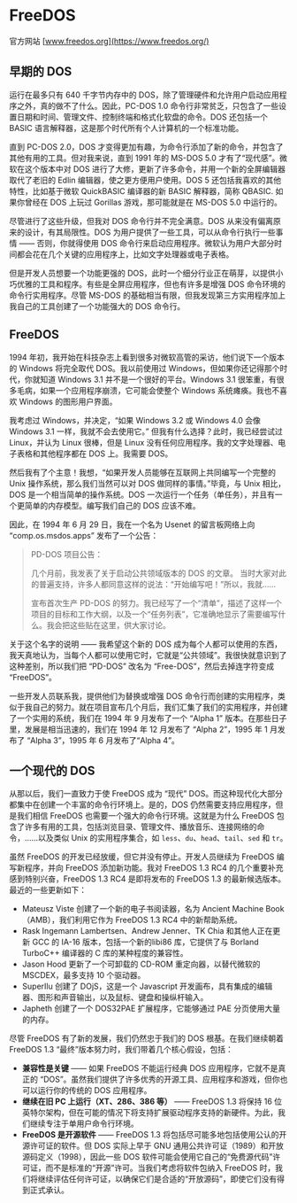 # FreeDOS

官方网站 [www.freedos.org](https://www.freedos.org/)

## 早期的 DOS

运行在最多只有 640 千字节内存中的 DOS，除了管理硬件和允许用户启动应用程序之外，真的做不了什么。因此，PC-DOS 1.0  命令行非常贫乏，只包含了一些设置日期和时间、管理文件、控制终端和格式化软盘的命令。DOS 还包括一个 BASIC  语言解释器，这是那个时代所有个人计算机的一个标准功能。

直到 PC-DOS 2.0，DOS 才变得更加有趣，为命令行添加了新的命令，并包含了其他有用的工具。但对我来说，直到 1991 年的  MS-DOS 5.0 才有了“现代感”。微软在这个版本中对 DOS 进行了大修，更新了许多命令，并用一个新的全屏编辑器取代了老旧的 Edlin  编辑器，使之更方便用户使用。DOS 5 还包括我喜欢的其他特性，比如基于微软 QuickBASIC 编译器的新 BASIC 解释器，简称  QBASIC. 如果你曾经在 DOS 上玩过 Gorillas 游戏，那可能就是在 MS-DOS 5.0 中运行的。

尽管进行了这些升级，但我对 DOS 命令行并不完全满意。DOS 从来没有偏离原来的设计，有其局限性。DOS  为用户提供了一些工具，可以从命令行执行一些事情 —— 否则，你就得使用 DOS  命令行来启动应用程序。微软认为用户大部分时间都会花在几个关键的应用程序上，比如文字处理器或电子表格。

但是开发人员想要一个功能更强的 DOS，此时一个细分行业正在萌芽，以提供小巧优雅的工具和程序。有些是全屏应用程序，但也有许多是增强 DOS 命令环境的命令行实用程序。尽管 MS-DOS  的基础相当有限，但我发现第三方实用程序加上我自己的工具创建了一个功能强大的 DOS 命令行。

## FreeDOS

1994 年初，我开始在科技杂志上看到很多对微软高管的采访，他们说下一个版本的 Windows 将完全取代 DOS。我以前使用过  Windows，但如果你还记得那个时代，你就知道 Windows 3.1 并不是一个很好的平台。Windows 3.1  很笨重，有很多毛病，如果一个应用程序崩溃，它可能会使整个 Windows 系统瘫痪。我也不喜欢 Windows  的图形用户界面。

我考虑过 Windows，并决定，“如果 Windows 3.2 或 Windows 4.0 会像 Windows 3.1 一样，我就不会去使用它。” 但我有什么选择？此时，我已经尝试过 Linux，并认为 Linux 很棒，但是 Linux 没有任何应用程序。我的文字处理器、电子表格和其他程序都在 DOS 上。我需要 DOS。

然后我有了个主意！我想，“如果开发人员能够在互联网上共同编写一个完整的 Unix 操作系统，那么我们当然可以对 DOS  做同样的事情。”毕竟，与 Unix 相比，DOS 是一个相当简单的操作系统。DOS  一次运行一个任务（单任务），并且有一个更简单的内存模型。编写我们自己的 DOS 应该不难。

因此，在 1994 年 6 月 29 日，我在一个名为 Usenet 的留言板网络上向 “comp.os.msdos.apps” 发布了一个公告：

> PD-DOS 项目公告：
>
> 几个月前，我发表了关于启动公共领域版本的 DOS 的文章。 当时大家对此的普遍支持，许多人都同意这样的说法：“开始编写吧！”所以，我就……
>
> 宣布首次生产 PD-DOS 的努力。我已经写了一个“清单”，描述了这样一个项目的目标和工作大纲，以及一个“任务列表”，它准确地显示了需要编写什么。我会把这些贴在这里，供大家讨论。

关于这个名字的说明 —— 我希望这个新的 DOS  成为每个人都可以使用的东西，我天真地认为，当每个人都可以使用它时，它就是“公共领域”。我很快就意识到了这种差别，所以我们把 “PD-DOS”  改名为 “Free-DOS”，然后去掉连字符变成 “FreeDOS”。

一些开发人员联系我，提供他们为替换或增强 DOS  命令行而创建的实用程序，类似于我自己的努力。就在项目宣布几个月后，我们汇集了我们的实用程序，并创建了一个实用的系统，我们在 1994 年 9  月发布了一个 “Alpha 1” 版本。在那些日子里，发展是相当迅速的，我们在 1994 年 12 月发布了 “Alpha 2”，1995 年 1 月发布了 “Alpha 3”，1995 年 6 月发布了“Alpha 4”。

## 一个现代的 DOS

从那以后，我们一直致力于使 FreeDOS 成为 “现代” DOS。而这种现代化大部分都集中在创建一个丰富的命令行环境上。是的，DOS  仍然需要支持应用程序，但是我们相信 FreeDOS 也需要一个强大的命令行环境。这就是为什么 FreeDOS  包含了许多有用的工具，包括浏览目录、管理文件、播放音乐、连接网络的命令，……以及类似 Unix 的实用程序集合，如 `less`、`du`、`head`、`tail`、`sed` 和 `tr`。

虽然 FreeDOS 的开发已经放缓，但它并没有停止。开发人员继续为 FreeDOS 编写新程序，并向 FreeDOS 添加新功能。我对  FreeDOS 1.3 RC4 的几个重要补充感到特别兴奋，FreeDOS 1.3 RC4 是即将发布的 FreeDOS 1.3  的最新候选版本。最近的一些更新如下：

- Mateusz Viste 创建了一个新的电子书阅读器，名为 Ancient Machine Book（AMB），我们利用它作为 FreeDOS 1.3 RC4 中的新帮助系统。
- Rask Ingemann Lambertsen、Andrew Jenner、TK Chia 和其他人正在更新 GCC 的 IA-16 版本，包括一个新的libi86 库，它提供了与 Borland TurboC++ 编译器的 C 库的某种程度的兼容性。
- Jason Hood 更新了一个可卸载的 CD-ROM 重定向器，以替代微软的 MSCDEX，最多支持 10 个驱动器。
- SuperIlu 创建了 DOjS，这是一个 Javascript 开发画布，具有集成的编辑器、图形和声音输出，以及鼠标、键盘和操纵杆输入。
- Japheth 创建了一个 DOS32PAE 扩展程序，它能够通过 PAE 分页使用大量的内存。

尽管 FreeDOS 有了新的发展，我们仍然忠于我们的 DOS 根基。在我们继续朝着 FreeDOS 1.3 “最终”版本努力时，我们带着几个核心假设，包括：

- **兼容性是关键** —— 如果 FreeDOS 不能运行经典 DOS 应用程序，它就不是真正的 “DOS”。虽然我们提供了许多优秀的开源工具、应用程序和游戏，但你也可以运行你的传统的 DOS 应用程序。
- **继续在旧 PC 上运行（XT、286、386 等）** —— FreeDOS 1.3 将保持 16 位英特尔架构，但在可能的情况下将支持扩展驱动程序支持的新硬件。为此，我们继续专注于单用户命令行环境。
- **FreeDOS 是开源软件** —— FreeDOS 1.3 将包括尽可能多地包括使用公认的开源许可证的软件。但 DOS 实际上早于 GNU  通用公共许可证（1989）和开放源码定义（1998），因此一些 DOS  软件可能会使用它自己的“免费源代码”许可证，而不是标准的“开源”许可。当我们考虑将软件包纳入 FreeDOS  时，我们将继续评估任何许可证，以确保它们是合适的“开放源码”，即使它们没有得到正式承认。

